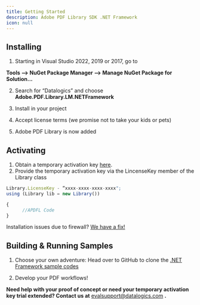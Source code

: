 ```yaml
---
title: Getting Started
description: Adobe PDF Library SDK .NET Framework
icon: null
---
```


## **Installing** 

1. Starting in Visual Studio 2022, 2019 or 2017, go to  

**Tools --> NuGet Package Manager --> Manage NuGet Package for Solution...** 

2. Search for “Datalogics” and choose **Adobe.PDF.Library.LM.NETFramework** 

3) Install in your project 

4. Accept license terms (we promise not to take your kids or pets) 

5) Adobe PDF Library is now added 

## **Activating**   

1. Obtain a temporary activation key [here](https://www.datalogics.com/pdf-sdk-free-trial). 
2. Provide the temporary activation key via the LincenseKey member of the Library class 

```js
Library.LicenseKey - “xxxx-xxxx-xxxx-xxxx"; 
using (Library lib = new Library()) 

{ 
      //APDFL Code 
}
```

Installation issues due to firewall? [](/adobe-pdf-library/dot-net/firewall-issues)[We have a fix!](/adobe-pdf-library/dot-net-fw/firewall-issues)

## **Building & Running Samples**

1. Choose your own adventure: Head over to GitHub to clone the [.NET Framework sample codes](https://github.com/datalogics/apdfl-csharp-dotnet-framework-samples)  

2) Develop your PDF workflows!  

**Need help with your proof of concept or need your temporary activation key trial extended? Contact us at** <evalsupport@datalogics.com> **.**

